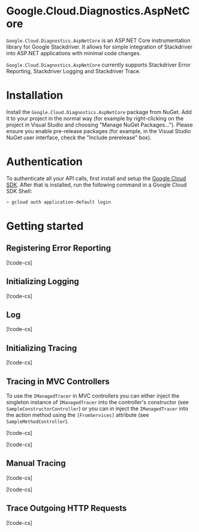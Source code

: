 # Google.Cloud.Diagnostics.AspNetCore

`Google.Cloud.Diagnostics.AspNetCore` is an ASP.NET Core instrumentation library for Google Stackdriver.
It allows for simple integration of Stackdriver into ASP.NET applications with minimal code changes.

`Google.Cloud.Diagnostics.AspNetCore` currently supports Stackdriver Error Reporting, Stackdriver Logging
and Stackdriver Trace.

# Installation

Install the `Google.Cloud.Diagnostics.AspNetCore` package from NuGet. Add it to your project in the normal way
(for example by right-clicking on the project in Visual Studio and choosing "Manage NuGet Packages...").
Please ensure you enable pre-release packages (for example, in the Visual Studio NuGet user interface,
check the "Include prerelease" box).

# Authentication

To authenticate all your API calls, first install and setup the
[Google Cloud SDK](https://cloud.google.com/sdk/). After that is
installed, run the following command in a Google Cloud SDK Shell:

```sh
> gcloud auth application-default login
```

# Getting started

## Registering Error Reporting

[!code-cs[](obj/snippets/Google.Cloud.Diagnostics.AspNetCore.AspNetCore.txt#ReportUnandledExceptions)]

## Initializing Logging

[!code-cs[](obj/snippets/Google.Cloud.Diagnostics.AspNetCore.AspNetCore.txt#RegisterGoogleLogger)]

## Log

[!code-cs[](obj/snippets/Google.Cloud.Diagnostics.AspNetCore.AspNetCore.txt#UseGoogleLogger)]

## Initializing Tracing

[!code-cs[](obj/snippets/Google.Cloud.Diagnostics.AspNetCore.AspNetCore.txt#RegisterGoogleTracer)]

## Tracing in MVC Controllers

To use the `IManagedTracer` in MVC controllers you can either inject the singleton instance of 
`IManagedTracer` into the controller's constructor (see `SampleConstructorController`) or you
can in inject the `IManagedTracer` into the action method using the `[FromServices]` attribute
(see `SampleMethodController`).

[!code-cs[](obj/snippets/Google.Cloud.Diagnostics.AspNetCore.AspNetCore.txt#TraceMVCConstructor)]

[!code-cs[](obj/snippets/Google.Cloud.Diagnostics.AspNetCore.AspNetCore.txt#TraceMVCMethod)]

## Manual Tracing

[!code-cs[](obj/snippets/Google.Cloud.Diagnostics.AspNetCore.AspNetCore.txt#UseTracer)]

[!code-cs[](obj/snippets/Google.Cloud.Diagnostics.AspNetCore.AspNetCore.txt#UseTracerRunIn)]

## Trace Outgoing HTTP Requests

[!code-cs[](obj/snippets/Google.Cloud.Diagnostics.AspNetCore.AspNetCore.txt#TraceOutgoing)]
